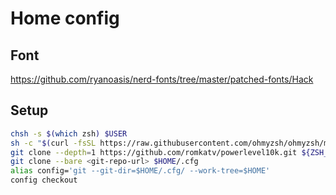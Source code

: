 # Home config
## Font
https://github.com/ryanoasis/nerd-fonts/tree/master/patched-fonts/Hack


## Setup
```bash
chsh -s $(which zsh) $USER
sh -c "$(curl -fsSL https://raw.githubusercontent.com/ohmyzsh/ohmyzsh/master/tools/install.sh)"
git clone --depth=1 https://github.com/romkatv/powerlevel10k.git ${ZSH_CUSTOM:-$HOME/.oh-my-zsh/custom}/themes/powerlevel10k
git clone --bare <git-repo-url> $HOME/.cfg
alias config='git --git-dir=$HOME/.cfg/ --work-tree=$HOME'
config checkout
```